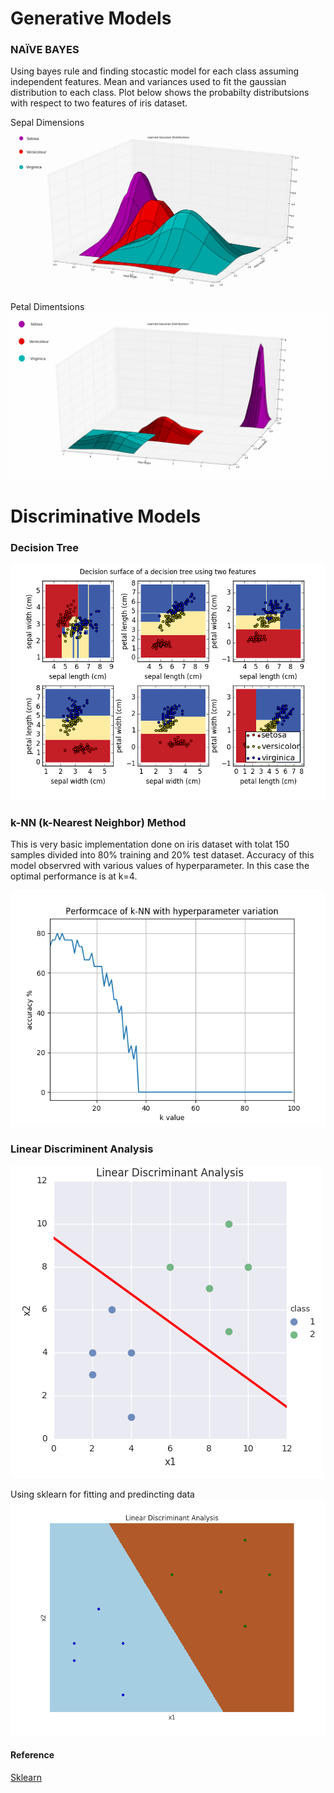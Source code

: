 # Generative Models
### NAÏVE BAYES
Using bayes rule and finding stocastic model for each class assuming independent features. Mean and variances used to fit the gaussian distribution to each class. Plot below shows the probabilty distributsions with respect to two features of iris dataset.

Sepal Dimensions
![](https://github.com/mymultiverse/MachineLearning/blob/master/Supervised/Classification/nb.png)

Petal Dimentsions
![](https://github.com/mymultiverse/MachineLearning/blob/master/Supervised/Classification/nb2.png)


# Discriminative Models
### Decision Tree
![](https://github.com/mymultiverse/MachineLearning/blob/master/Supervised/Classification/dtree.png)

### k-NN (k-Nearest Neighbor) Method
This is very basic implementation done on iris dataset with tolat 150 samples divided into 80% training and 20% test dataset. Accuracy of 
this model observred with various values of hyperparameter. In this case the optimal performance is at k=4.

![](https://github.com/mymultiverse/MachineLearning/blob/master/Supervised/Classification/knn.png)

### Linear Discriminent Analysis
![](https://github.com/mymultiverse/MachineLearning/blob/master/Supervised/Classification/lda.png "title-1") 

Using sklearn for fitting and predincting data
![](https://github.com/mymultiverse/MachineLearning/blob/master/Supervised/Classification/sklda.png "title-2")


#### Reference
[Sklearn](http://scikit-learn.org/stable/index.html)


